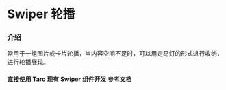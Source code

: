 # Swiper 轮播

### 介绍

常用于一组图片或卡片轮播，当内容空间不足时，可以用走马灯的形式进行收纳，进行轮播展现。

<!-- ### 安装

```javascript
import { createApp } from 'vue';
import { Swiper } from '@nutui/nutui-taro';

const app = createApp();
app.use(Swiper);
```

## 代码演示

### 基础用法

`autoplay` 是否自动切换
`interval` 自动切换时间间隔
`current` 当前所在滑块的 index
`indicator-dots` 是否显示面板指示点
`indicator-color` 指示点颜色

```html
<nut-swiper current="1" indicator-dots="true" indicator-color="#426543" autoplay="true" interval="3000">
   <nut-swiper-item>
    <img src="https://storage.360buyimg.com/jdc-article/NutUItaro34.jpg" alt="" />
  </nut-swiper-item>
  <nut-swiper-item>
    <img src="https://storage.360buyimg.com/jdc-article/NutUItaro2.jpg'" alt="" />
  </nut-swiper-item>
  <nut-swiper-item>
    <img src="https://storage.360buyimg.com/jdc-article/welcomenutui.jpg" alt="" />
  </nut-swiper-item>
  <nut-swiper-item>
    <img src="https://storage.360buyimg.com/jdc-article/fristfabu.jpg" alt="" />
  </nut-swiper-item>
</nut-swiper>
```

### 自定义大小

`previous-margin` 前边距，可用于露出前一项的一小部分，接受 px 和 rpx 值
`next-margin` 后边距，可用于露出后一项的一小部分，接受 px 和 rpx 值

```html
<nut-swiper previous-margin="10px" next-margin="10px">
   <nut-swiper-item>
    <img src="https://storage.360buyimg.com/jdc-article/NutUItaro34.jpg" alt="" />
  </nut-swiper-item>
  <nut-swiper-item>
    <img src="https://storage.360buyimg.com/jdc-article/NutUItaro2.jpg'" alt="" />
  </nut-swiper-item>
  <nut-swiper-item>
    <img src="https://storage.360buyimg.com/jdc-article/welcomenutui.jpg" alt="" />
  </nut-swiper-item>
  <nut-swiper-item>
    <img src="https://storage.360buyimg.com/jdc-article/fristfabu.jpg" alt="" />
  </nut-swiper-item>
</nut-swiper>
```

### 垂直方向

`vertical` 滑动方向是否为纵向


```html
<nut-swiper vertical="true">
    <nut-swiper-item>
    <img src="https://storage.360buyimg.com/jdc-article/NutUItaro34.jpg" alt="" />
  </nut-swiper-item>
  <nut-swiper-item>
    <img src="https://storage.360buyimg.com/jdc-article/NutUItaro2.jpg'" alt="" />
  </nut-swiper-item>
  <nut-swiper-item>
    <img src="https://storage.360buyimg.com/jdc-article/welcomenutui.jpg" alt="" />
  </nut-swiper-item>
  <nut-swiper-item>
    <img src="https://storage.360buyimg.com/jdc-article/fristfabu.jpg" alt="" />
  </nut-swiper-item>
</nut-swiper>
``` -->


#### 直接使用 Taro 现有 Swiper 组件开发 [参考文档](https://docs.taro.zone/docs/components/viewContainer/swiper)